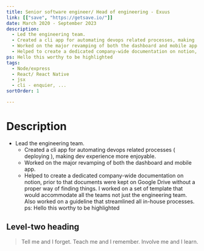 ```yaml
---
title: Senior software engineer/ Head of engineering - Exuus
link: [["save", "https://getsave.io/"]]
date: March 2020 - September 2023
description: 
  - Led the engineering team.
  - Created a cli app for automating devops related processes, making  dev experience more enjoyable.
  - Worked on the major revamping of both the dashboard and mobile app.
  - Helped to create a dedicated company-wide documentation on notion, that came to be used by all the teams not just the engineering team. Also worked on a guideline that streamlined all in-house processes.
ps: Hello this worthy to be highlighted
tags:
  - Node/express
  - React/ React Native
  - jsx
  - cli - enquier, ...
sortOrder: 1

---
```


# Description
- Lead the engineering team.
  - Created a cli app for automating devops related processes ( deploying ), making  dev experience more enjoyable.
  - Worked on the major revamping of both the dashboard and mobile app.
  - Helped to create a dedicated company-wide documentation on notion, prior to that documents were kept on Google Drive without a proper way of finding things. I worked on a set of template that would accommodate all the teams not just the engineering team. Also worked on a guideline that streamlined all in-house processes.
ps: Hello this worthy to be highlighted

## Level-two heading

> Tell me and I forget. Teach me and I remember. Involve me and I learn.
